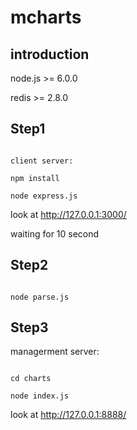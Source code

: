 # mcharts

## introduction 

node.js >= 6.0.0

redis >= 2.8.0


## Step1
```

client server: 

npm install 

node express.js

```

look at http://127.0.0.1:3000/

waiting for 10 second

## Step2

```

node parse.js

```

## Step3

managerment server:

```

cd charts

node index.js

```

look at http://127.0.0.1:8888/